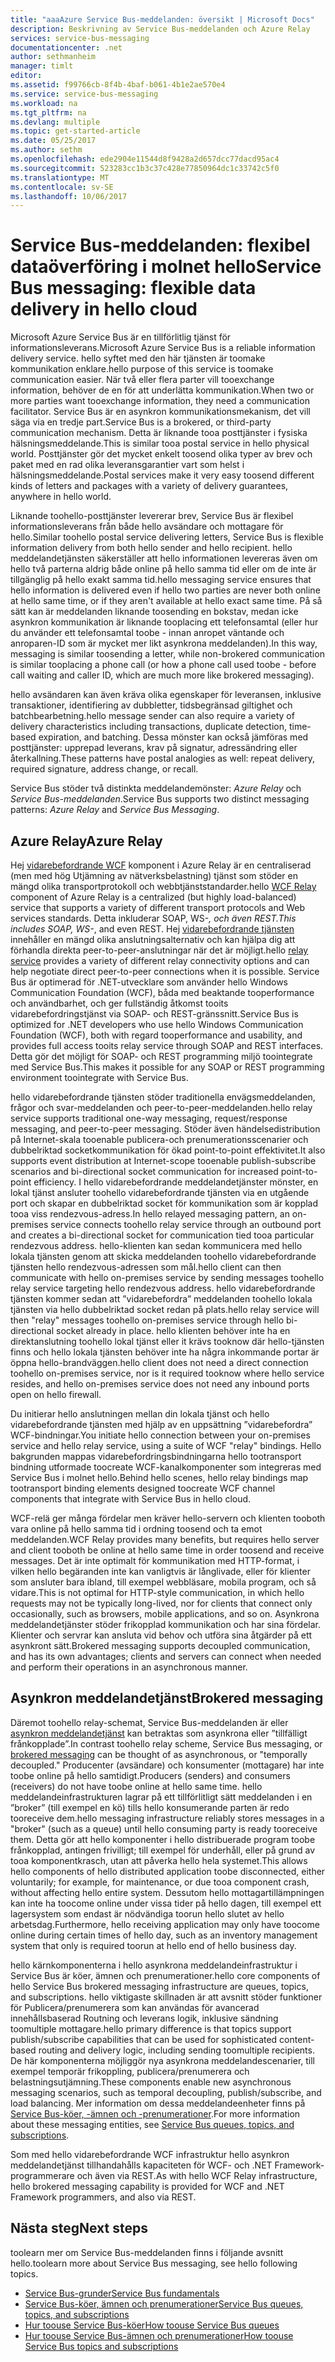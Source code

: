 ```yaml
---
title: "aaaAzure Service Bus-meddelanden: översikt | Microsoft Docs"
description: Beskrivning av Service Bus-meddelanden och Azure Relay
services: service-bus-messaging
documentationcenter: .net
author: sethmanheim
manager: timlt
editor: 
ms.assetid: f99766cb-8f4b-4baf-b061-4b1e2ae570e4
ms.service: service-bus-messaging
ms.workload: na
ms.tgt_pltfrm: na
ms.devlang: multiple
ms.topic: get-started-article
ms.date: 05/25/2017
ms.author: sethm
ms.openlocfilehash: ede2904e11544d8f9428a2d657dcc77dacd95ac4
ms.sourcegitcommit: 523283cc1b3c37c428e77850964dc1c33742c5f0
ms.translationtype: MT
ms.contentlocale: sv-SE
ms.lasthandoff: 10/06/2017
---
```

# <a name="service-bus-messaging-flexible-data-delivery-in-hello-cloud"></a><span data-ttu-id="96c5c-103">Service Bus-meddelanden: flexibel dataöverföring i molnet hello</span><span class="sxs-lookup"><span data-stu-id="96c5c-103">Service Bus messaging: flexible data delivery in hello cloud</span></span>
<span data-ttu-id="96c5c-104">Microsoft Azure Service Bus är en tillförlitlig tjänst för informationsleverans.</span><span class="sxs-lookup"><span data-stu-id="96c5c-104">Microsoft Azure Service Bus is a reliable information delivery service.</span></span> <span data-ttu-id="96c5c-105">hello syftet med den här tjänsten är toomake kommunikation enklare.</span><span class="sxs-lookup"><span data-stu-id="96c5c-105">hello purpose of this service is toomake communication easier.</span></span> <span data-ttu-id="96c5c-106">När två eller flera parter vill tooexchange information, behöver de en för att underlätta kommunikation.</span><span class="sxs-lookup"><span data-stu-id="96c5c-106">When two or more parties want tooexchange information, they need a communication facilitator.</span></span> <span data-ttu-id="96c5c-107">Service Bus är en asynkron kommunikationsmekanism, det vill säga via en tredje part.</span><span class="sxs-lookup"><span data-stu-id="96c5c-107">Service Bus is a brokered, or third-party communication mechanism.</span></span> <span data-ttu-id="96c5c-108">Detta är liknande tooa posttjänster i fysiska hälsningsmeddelande.</span><span class="sxs-lookup"><span data-stu-id="96c5c-108">This is similar tooa postal service in hello physical world.</span></span> <span data-ttu-id="96c5c-109">Posttjänster gör det mycket enkelt toosend olika typer av brev och paket med en rad olika leveransgarantier vart som helst i hälsningsmeddelande.</span><span class="sxs-lookup"><span data-stu-id="96c5c-109">Postal services make it very easy toosend different kinds of letters and packages with a variety of delivery guarantees, anywhere in hello world.</span></span>

<span data-ttu-id="96c5c-110">Liknande toohello-posttjänster levererar brev, Service Bus är flexibel informationsleverans från både hello avsändare och mottagare för hello.</span><span class="sxs-lookup"><span data-stu-id="96c5c-110">Similar toohello postal service delivering letters, Service Bus is flexible information delivery from both hello sender and hello recipient.</span></span> <span data-ttu-id="96c5c-111">hello meddelandetjänsten säkerställer att hello informationen levereras även om hello två parterna aldrig både online på hello samma tid eller om de inte är tillgänglig på hello exakt samma tid.</span><span class="sxs-lookup"><span data-stu-id="96c5c-111">hello messaging service ensures that hello information is delivered even if hello two parties are never both online at hello same time, or if they aren't available at hello exact same time.</span></span> <span data-ttu-id="96c5c-112">På så sätt kan är meddelanden liknande toosending en bokstav, medan icke asynkron kommunikation är liknande tooplacing ett telefonsamtal (eller hur du använder ett telefonsamtal toobe - innan anropet väntande och anroparen-ID som är mycket mer likt asynkrona meddelanden).</span><span class="sxs-lookup"><span data-stu-id="96c5c-112">In this way, messaging is similar toosending a letter, while non-brokered communication is similar tooplacing a phone call (or how a phone call used toobe - before call waiting and caller ID, which are much more like brokered messaging).</span></span>

<span data-ttu-id="96c5c-113">hello avsändaren kan även kräva olika egenskaper för leveransen, inklusive transaktioner, identifiering av dubbletter, tidsbegränsad giltighet och batchbearbetning.</span><span class="sxs-lookup"><span data-stu-id="96c5c-113">hello message sender can also require a variety of delivery characteristics including transactions, duplicate detection, time-based expiration, and batching.</span></span> <span data-ttu-id="96c5c-114">Dessa mönster kan också jämföras med posttjänster: upprepad leverans, krav på signatur, adressändring eller återkallning.</span><span class="sxs-lookup"><span data-stu-id="96c5c-114">These patterns have postal analogies as well: repeat delivery, required signature, address change, or recall.</span></span>

<span data-ttu-id="96c5c-115">Service Bus stöder två distinkta meddelandemönster: *Azure Relay* och *Service Bus-meddelanden*.</span><span class="sxs-lookup"><span data-stu-id="96c5c-115">Service Bus supports two distinct messaging patterns: *Azure Relay* and *Service Bus Messaging*.</span></span>

## <a name="azure-relay"></a><span data-ttu-id="96c5c-116">Azure Relay</span><span class="sxs-lookup"><span data-stu-id="96c5c-116">Azure Relay</span></span>
<span data-ttu-id="96c5c-117">Hej [vidarebefordrande WCF](../service-bus-relay/relay-what-is-it.md) komponent i Azure Relay är en centraliserad (men med hög Utjämning av nätverksbelastning) tjänst som stöder en mängd olika transportprotokoll och webbtjänststandarder.</span><span class="sxs-lookup"><span data-stu-id="96c5c-117">hello [WCF Relay](../service-bus-relay/relay-what-is-it.md) component of Azure Relay is a centralized (but highly load-balanced) service that supports a variety of different transport protocols and Web services standards.</span></span> <span data-ttu-id="96c5c-118">Detta inkluderar SOAP, WS-*, och även REST.</span><span class="sxs-lookup"><span data-stu-id="96c5c-118">This includes SOAP, WS-*, and even REST.</span></span> <span data-ttu-id="96c5c-119">Hej [vidarebefordrande tjänsten](../service-bus-relay/service-bus-dotnet-how-to-use-relay.md) innehåller en mängd olika anslutningsalternativ och kan hjälpa dig att förhandla direkta peer-to-peer-anslutningar när det är möjligt.</span><span class="sxs-lookup"><span data-stu-id="96c5c-119">hello [relay service](../service-bus-relay/service-bus-dotnet-how-to-use-relay.md) provides a variety of different relay connectivity options and can help negotiate direct peer-to-peer connections when it is possible.</span></span> <span data-ttu-id="96c5c-120">Service Bus är optimerad för .NET-utvecklare som använder hello Windows Communication Foundation (WCF), båda med beaktande tooperformance och användbarhet, och ger fullständig åtkomst tooits vidarebefordringstjänst via SOAP- och REST-gränssnitt.</span><span class="sxs-lookup"><span data-stu-id="96c5c-120">Service Bus is optimized for .NET developers who use hello Windows Communication Foundation (WCF), both with regard tooperformance and usability, and provides full access tooits relay service through SOAP and REST interfaces.</span></span> <span data-ttu-id="96c5c-121">Detta gör det möjligt för SOAP- och REST programming miljö toointegrate med Service Bus.</span><span class="sxs-lookup"><span data-stu-id="96c5c-121">This makes it possible for any SOAP or REST programming environment toointegrate with Service Bus.</span></span>

<span data-ttu-id="96c5c-122">hello vidarebefordrande tjänsten stöder traditionella envägsmeddelanden, frågor och svar-meddelanden och peer-to-peer-meddelanden.</span><span class="sxs-lookup"><span data-stu-id="96c5c-122">hello relay service supports traditional one-way messaging, request/response messaging, and peer-to-peer messaging.</span></span> <span data-ttu-id="96c5c-123">Stöder även händelsedistribution på Internet-skala tooenable publicera-och prenumerationsscenarier och dubbelriktad socketkommunikation för ökad point-to-point effektivitet.</span><span class="sxs-lookup"><span data-stu-id="96c5c-123">It also supports event distribution at Internet-scope tooenable publish-subscribe scenarios and bi-directional socket communication for increased point-to-point efficiency.</span></span> <span data-ttu-id="96c5c-124">I hello vidarebefordrande meddelandetjänster mönster, en lokal tjänst ansluter toohello vidarebefordrande tjänsten via en utgående port och skapar en dubbelriktad socket för kommunikation som är kopplad tooa viss rendezvous-adress.</span><span class="sxs-lookup"><span data-stu-id="96c5c-124">In hello relayed messaging pattern, an on-premises service connects toohello relay service through an outbound port and creates a bi-directional socket for communication tied tooa particular rendezvous address.</span></span> <span data-ttu-id="96c5c-125">hello-klienten kan sedan kommunicera med hello lokala tjänsten genom att skicka meddelanden toohello vidarebefordrande tjänsten hello rendezvous-adressen som mål.</span><span class="sxs-lookup"><span data-stu-id="96c5c-125">hello client can then communicate with hello on-premises service by sending messages toohello relay service targeting hello rendezvous address.</span></span> <span data-ttu-id="96c5c-126">hello vidarebefordrande tjänsten kommer sedan att ”vidarebefordra” meddelanden toohello lokala tjänsten via hello dubbelriktad socket redan på plats.</span><span class="sxs-lookup"><span data-stu-id="96c5c-126">hello relay service will then "relay" messages toohello on-premises service through hello bi-directional socket already in place.</span></span> <span data-ttu-id="96c5c-127">hello klienten behöver inte ha en direktanslutning toohello lokal tjänst eller it krävs tooknow där hello-tjänsten finns och hello lokala tjänsten behöver inte ha några inkommande portar är öppna hello-brandväggen.</span><span class="sxs-lookup"><span data-stu-id="96c5c-127">hello client does not need a direct connection toohello on-premises service, nor is it required tooknow where hello service resides, and hello on-premises service does not need any inbound ports open on hello firewall.</span></span>

<span data-ttu-id="96c5c-128">Du initierar hello anslutningen mellan din lokala tjänst och hello vidarebefordrande tjänsten med hjälp av en uppsättning ”vidarebefordra” WCF-bindningar.</span><span class="sxs-lookup"><span data-stu-id="96c5c-128">You initiate hello connection between your on-premises service and hello relay service, using a suite of WCF "relay" bindings.</span></span> <span data-ttu-id="96c5c-129">Hello bakgrunden mappas vidarebefordringsbindningarna hello tootransport bindning utformade toocreate WCF-kanalkomponenter som integreras med Service Bus i molnet hello.</span><span class="sxs-lookup"><span data-stu-id="96c5c-129">Behind hello scenes, hello relay bindings map tootransport binding elements designed toocreate WCF channel components that integrate with Service Bus in hello cloud.</span></span>

<span data-ttu-id="96c5c-130">WCF-relä ger många fördelar men kräver hello-servern och klienten tooboth vara online på hello samma tid i ordning toosend och ta emot meddelanden.</span><span class="sxs-lookup"><span data-stu-id="96c5c-130">WCF Relay provides many benefits, but requires hello server and client tooboth be online at hello same time in order toosend and receive messages.</span></span> <span data-ttu-id="96c5c-131">Det är inte optimalt för kommunikation med HTTP-format, i vilken hello begäranden inte kan vanligtvis är långlivade, eller för klienter som ansluter bara ibland, till exempel webbläsare, mobila program, och så vidare.</span><span class="sxs-lookup"><span data-stu-id="96c5c-131">This is not optimal for HTTP-style communication, in which hello requests may not be typically long-lived, nor for clients that connect only occasionally, such as browsers, mobile applications, and so on.</span></span> <span data-ttu-id="96c5c-132">Asynkrona meddelandetjänster stöder frikopplad kommunikation och har sina fördelar. Klienter och servrar kan ansluta vid behov och utföra sina åtgärder på ett asynkront sätt.</span><span class="sxs-lookup"><span data-stu-id="96c5c-132">Brokered messaging supports decoupled communication, and has its own advantages; clients and servers can connect when needed and perform their operations in an asynchronous manner.</span></span>

## <a name="brokered-messaging"></a><span data-ttu-id="96c5c-133">Asynkron meddelandetjänst</span><span class="sxs-lookup"><span data-stu-id="96c5c-133">Brokered messaging</span></span>
<span data-ttu-id="96c5c-134">Däremot toohello relay-schemat, Service Bus-meddelanden är eller [asynkron meddelandetjänst](service-bus-queues-topics-subscriptions.md) kan betraktas som asynkrona eller ”tillfälligt frånkopplade”.</span><span class="sxs-lookup"><span data-stu-id="96c5c-134">In contrast toohello relay scheme, Service Bus messaging, or [brokered messaging](service-bus-queues-topics-subscriptions.md) can be thought of as asynchronous, or "temporally decoupled."</span></span> <span data-ttu-id="96c5c-135">Producenter (avsändare) och konsumenter (mottagare) har inte toobe online på hello samtidigt.</span><span class="sxs-lookup"><span data-stu-id="96c5c-135">Producers (senders) and consumers (receivers) do not have toobe online at hello same time.</span></span> <span data-ttu-id="96c5c-136">hello meddelandeinfrastrukturen lagrar på ett tillförlitligt sätt meddelanden i en ”broker” (till exempel en kö) tills hello konsumerande parten är redo tooreceive dem.</span><span class="sxs-lookup"><span data-stu-id="96c5c-136">hello messaging infrastructure reliably stores messages in a "broker" (such as a queue) until hello consuming party is ready tooreceive them.</span></span> <span data-ttu-id="96c5c-137">Detta gör att hello komponenter i hello distribuerade program toobe frånkopplad, antingen frivilligt; till exempel för underhåll, eller på grund av tooa komponentkrasch, utan att påverka hello hela systemet.</span><span class="sxs-lookup"><span data-stu-id="96c5c-137">This allows hello components of hello distributed application toobe disconnected, either voluntarily; for example, for maintenance, or due tooa component crash, without affecting hello entire system.</span></span> <span data-ttu-id="96c5c-138">Dessutom hello mottagartillämpningen kan inte ha toocome online under vissa tider på hello dagen, till exempel ett lagersystem som endast är nödvändiga toorun hello slutet av hello arbetsdag.</span><span class="sxs-lookup"><span data-stu-id="96c5c-138">Furthermore, hello receiving application may only have toocome online during certain times of hello day, such as an inventory management system that only is required toorun at hello end of hello business day.</span></span>

<span data-ttu-id="96c5c-139">hello kärnkomponenterna i hello asynkrona meddelandeinfrastruktur i Service Bus är köer, ämnen och prenumerationer.</span><span class="sxs-lookup"><span data-stu-id="96c5c-139">hello core components of hello Service Bus brokered messaging infrastructure are queues, topics, and subscriptions.</span></span>  <span data-ttu-id="96c5c-140">hello viktigaste skillnaden är att avsnitt stöder funktioner för Publicera/prenumerera som kan användas för avancerad innehållsbaserad Routning och leverans logik, inklusive sändning toomultiple mottagare.</span><span class="sxs-lookup"><span data-stu-id="96c5c-140">hello primary difference is that topics support publish/subscribe capabilities that can be used for sophisticated content-based routing and delivery logic, including sending toomultiple recipients.</span></span> <span data-ttu-id="96c5c-141">De här komponenterna möjliggör nya asynkrona meddelandescenarier, till exempel temporär frikoppling, publicera/prenumerera och belastningsutjämning.</span><span class="sxs-lookup"><span data-stu-id="96c5c-141">These components enable new asynchronous messaging scenarios, such as temporal decoupling, publish/subscribe, and load balancing.</span></span> <span data-ttu-id="96c5c-142">Mer information om dessa meddelandeenheter finns på [Service Bus-köer, -ämnen och -prenumerationer](service-bus-queues-topics-subscriptions.md).</span><span class="sxs-lookup"><span data-stu-id="96c5c-142">For more information about these messaging entities, see [Service Bus queues, topics, and subscriptions](service-bus-queues-topics-subscriptions.md).</span></span>

<span data-ttu-id="96c5c-143">Som med hello vidarebefordrande WCF infrastruktur hello asynkron meddelandetjänst tillhandahålls kapaciteten för WCF- och .NET Framework-programmerare och även via REST.</span><span class="sxs-lookup"><span data-stu-id="96c5c-143">As with hello WCF Relay infrastructure, hello brokered messaging capability is provided for WCF and .NET Framework programmers, and also via REST.</span></span>

## <a name="next-steps"></a><span data-ttu-id="96c5c-144">Nästa steg</span><span class="sxs-lookup"><span data-stu-id="96c5c-144">Next steps</span></span>
<span data-ttu-id="96c5c-145">toolearn mer om Service Bus-meddelanden finns i följande avsnitt hello.</span><span class="sxs-lookup"><span data-stu-id="96c5c-145">toolearn more about Service Bus messaging, see hello following topics.</span></span>

* [<span data-ttu-id="96c5c-146">Service Bus-grunder</span><span class="sxs-lookup"><span data-stu-id="96c5c-146">Service Bus fundamentals</span></span>](service-bus-fundamentals-hybrid-solutions.md)
* [<span data-ttu-id="96c5c-147">Service Bus-köer, ämnen och prenumerationer</span><span class="sxs-lookup"><span data-stu-id="96c5c-147">Service Bus queues, topics, and subscriptions</span></span>](service-bus-queues-topics-subscriptions.md)
* [<span data-ttu-id="96c5c-148">Hur toouse Service Bus-köer</span><span class="sxs-lookup"><span data-stu-id="96c5c-148">How toouse Service Bus queues</span></span>](service-bus-dotnet-get-started-with-queues.md)
* [<span data-ttu-id="96c5c-149">Hur toouse Service Bus-ämnen och prenumerationer</span><span class="sxs-lookup"><span data-stu-id="96c5c-149">How toouse Service Bus topics and subscriptions</span></span>](service-bus-dotnet-how-to-use-topics-subscriptions.md)

